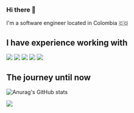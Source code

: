 ### Hi there 👋
I'm a software engineer located in Colombia 🇨🇴

## I have experience working with

![](https://img.shields.io/badge/Android-Kotlin%2FJava-green)
![](https://img.shields.io/badge/Flutter-Dart%20-blue)
![](https://img.shields.io/badge/iOS-Swift%2FObjective--C-lightgrey)
![](https://img.shields.io/badge/.Net%20-C%23%2F%20VB.NET-blue)
![](https://img.shields.io/badge/Others-PHP%2C%20JavaScript%2C%20Python-yellow)


## The journey until now

![Anurag's GitHub stats](https://github-readme-stats.vercel.app/api?username=vlasquez&show_icons=true&theme=radical)

<a href="https://github.com/vlasquez/vlasquez">
  <img align="center" src="https://github-readme-stats.vercel.app/api/top-langs/?username=vlasquez&hide=html,text&title_color=688A08&text_color=c9cacc&icon_color=2bbc8a&bg_color=1d1f21&langs_count=8" />
</a>

<!--
**vlasquez/vlasquez** is a ✨ _special_ ✨ repository because its `README.md` (this file) appears on your GitHub profile.

Here are some ideas to get you started:

- 🔭 I’m currently working on ...
- 🌱 I’m currently learning ...
- 👯 I’m looking to collaborate on ...
- 🤔 I’m looking for help with ...
- 💬 Ask me about ...
- 📫 How to reach me: ...
- 😄 Pronouns: ...
- ⚡ Fun fact: ...
-->
